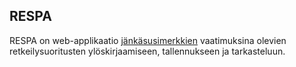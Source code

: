 ## RESPA

RESPA on web-applikaatio [jänkäsusimerkkien](https://fi.scoutwiki.org/J%C3%A4nk%C3%A4susi) vaatimuksina olevien retkeilysuoritusten ylöskirjaamiseen, tallennukseen ja tarkasteluun.

